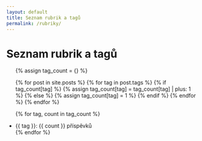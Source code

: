```yaml
---
layout: default
title: Seznam rubrik a tagů
permalink: /rubriky/
---
```

<h1>Seznam rubrik a tagů</h1>

<ul>
  {% assign tag_count = {} %}

  {% for post in site.posts %}
    {% for tag in post.tags %}
      {% if tag_count[tag] %}
        {% assign tag_count[tag] = tag_count[tag] | plus: 1 %}
      {% else %}
        {% assign tag_count[tag] = 1 %}
      {% endif %}
    {% endfor %}
  {% endfor %}

  {% for tag, count in tag_count %}
    <li>{{ tag }}: {{ count }} příspěvků</li>
  {% endfor %}
</ul>